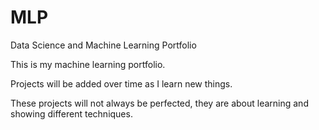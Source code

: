# MLP
Data Science and Machine Learning Portfolio

This is my machine learning portfolio.

Projects will be added over time as I learn new things.

These projects will not always be perfected, they are about learning and showing different techniques.
